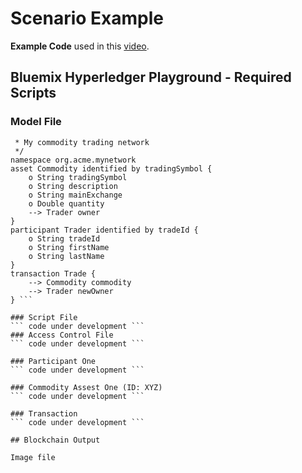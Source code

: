 # Scenario Example

**Example Code** used in this [video]().

## Bluemix Hyperledger Playground - Required Scripts

### Model File
``` /**
 * My commodity trading network
 */
namespace org.acme.mynetwork
asset Commodity identified by tradingSymbol {
    o String tradingSymbol
    o String description
    o String mainExchange
    o Double quantity
    --> Trader owner
}
participant Trader identified by tradeId {
    o String tradeId
    o String firstName
    o String lastName
}
transaction Trade {
    --> Commodity commodity
    --> Trader newOwner
} ```

### Script File
``` code under development ```
### Access Control File
``` code under development ```

### Participant One
``` code under development ```

### Commodity Assest One (ID: XYZ)
``` code under development ```

### Transaction
``` code under development ```

## Blockchain Output

Image file
